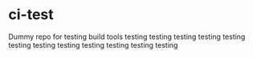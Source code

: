 # ci-test
Dummy repo for testing build tools
testing
testing
testing
testing
testing
testing
testing
testing
testing
testing
testing
testing

